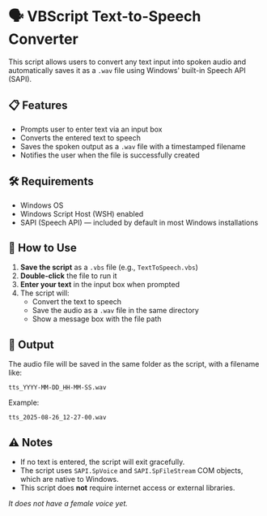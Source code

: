 # 🗣️ VBScript Text-to-Speech Converter

This script allows users to convert any text input into spoken audio and automatically saves it as a `.wav` file using Windows' built-in Speech API (SAPI).

## 📋 Features

- Prompts user to enter text via an input box  
- Converts the entered text to speech  
- Saves the spoken output as a `.wav` file with a timestamped filename  
- Notifies the user when the file is successfully created  

## 🛠️ Requirements

- Windows OS  
- Windows Script Host (WSH) enabled  
- SAPI (Speech API) — included by default in most Windows installations  

## 🚀 How to Use

1. **Save the script** as a `.vbs` file (e.g., `TextToSpeech.vbs`)
2. **Double-click** the file to run it
3. **Enter your text** in the input box when prompted
4. The script will:
   - Convert the text to speech
   - Save the audio as a `.wav` file in the same directory
   - Show a message box with the file path

## 📁 Output

The audio file will be saved in the same folder as the script, with a filename like:
```
tts_YYYY-MM-DD_HH-MM-SS.wav
```

Example:
```
tts_2025-08-26_12-27-00.wav
```


## ⚠️ Notes

- If no text is entered, the script will exit gracefully.
- The script uses `SAPI.SpVoice` and `SAPI.SpFileStream` COM objects, which are native to Windows.
- This script does **not** require internet access or external libraries.

*It does not have a female voice yet.*
